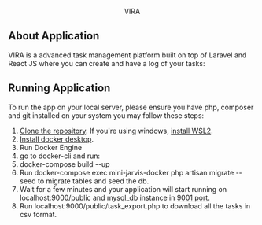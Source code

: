 <p align="center">VIRA</p>

## About Application

VIRA is a advanced task management platform built on top of Laravel and React JS where you can create and have a log of your tasks:

## Running Application

To run the app on your local server, please ensure you have php, composer and git installed on your system you may follow these steps:
1. [Clone the repository](https://github.com/virTripathi/mini-jarvis).
If you're using windows, [install WSL2](https://learn.microsoft.com/en-us/windows/wsl/install).
1. [Install docker desktop](https://docs.docker.com/desktop/install/windows-install/).
2. Run Docker Engine
3. go to docker-cli and run:
4. docker-compose build --up
5. Run docker-compose exec mini-jarvis-docker php artisan migrate --seed to migrate tables and seed the db.
6. Wait for a few minutes and your application will start running on localhost:9000/public and mysql_db instance in [9001 port](http://localhost:9001/index.php?route=/).
7. Run localhost:9000/public/task_export.php to download all the tasks in csv format.
